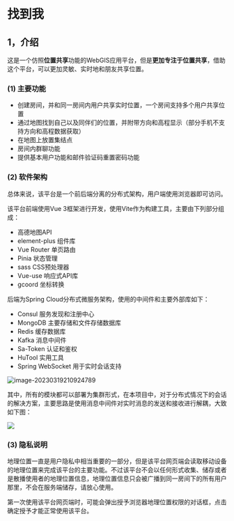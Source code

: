 # 找到我

## 1，介绍

这是一个仿照**位置共享**功能的WebGIS应用平台，但是**更加专注于位置共享**，借助这个平台，可以更加灵敏、实时地和朋友共享位置。

### (1) 主要功能

- 创建房间，并和同一房间内用户共享实时位置，一个房间支持多个用户共享位置
- 通过地图找到自己以及同伴们的位置，并附带方向和高程显示（部分手机不支持方向和高程数据获取）
- 在地图上放置集结点
- 房间内群聊功能
- 提供基本用户功能和邮件验证码重置密码功能

### (2) 软件架构

总体来说，该平台是一个前后端分离的分布式架构，用户端使用浏览器即可访问。

该平台前端使用Vue 3框架进行开发，使用Vite作为构建工具，主要由下列部分组成：

- 高德地图API
- element-plus 组件库
- Vue Router 单页路由
- Pinia 状态管理
- sass CSS预处理器
- Vue-use 响应式API库
- gcoord 坐标转换

后端为Spring Cloud分布式微服务架构，使用的中间件和主要外部库如下：

- Consul 服务发现和注册中心
- MongoDB 主要存储和文件存储数据库
- Redis 缓存数据库
- Kafka 消息中间件
- Sa-Token 认证和鉴权
- HuTool 实用工具
- Spring WebSocket 用于实时会话支持

![image-20230319210924789](https://swsk33-note.oss-cn-shanghai.aliyuncs.com/image-20230319210924789.png)

其中，所有的模块都可以部署为集群形式，在本项目中，对于分布式情况下的会话的解决方案，主要思路是使用消息中间件对实时消息的发送和接收进行解耦，大致如下图：

![](https://swsk33-note.oss-cn-shanghai.aliyuncs.com/2023323115624.png)

### (3) 隐私说明

地理位置一直是用户隐私中相当重要的一部分，但是该平台网页端会读取移动设备的地理位置来完成该平台的主要功能。不过该平台不会以任何形式收集、储存或者是散播使用者的地理位置信息，地理位置信息只会被广播到同一房间下的所有用户那里，不会在服务端储存，请放心使用。

第一次使用该平台网页端时，可能会弹出授予浏览器地理位置权限的对话框，点击确定授予才能正常使用该平台。
